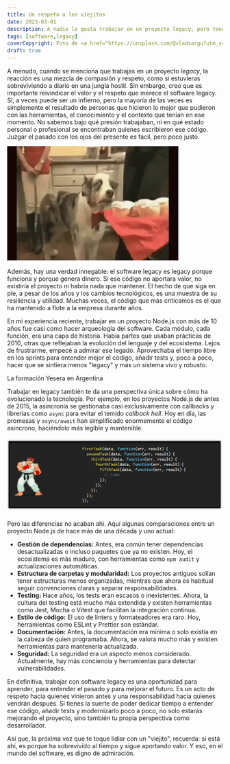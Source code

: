 ```yaml
---
title: Un respeto a los viejitos
date: 2023-03-01
description: A nadie le gusta trabajar en un proyecto legacy, pero tenemos que entender qué conlleva trabajar en un proyecto legacy.
tags: [software,legacy]
coverCopyright: Foto de <a href="https://unsplash.com/@vladsargu?utm_source=unsplash&utm_medium=referral&utm_content=creditCopyText">Vlad Sargu</a> en <a href="https://unsplash.com/es/fotos/ItphH2lGzuI?utm_source=unsplash&utm_medium=referral&utm_content=creditCopyText">Unsplash</a>
draft: true
---
```


A menudo, cuando se menciona que trabajas en un proyecto *legacy*, la reacción es una mezcla de compasión y respeto, como si estuvieras sobreviviendo a diario en una jungla hostil. Sin embargo, creo que es importante reivindicar el valor y el respeto que merece el software legacy. Sí, a veces puede ser un infierno, pero la mayoría de las veces es simplemente el resultado de personas que hicieron lo mejor que pudieron con las herramientas, el conocimiento y el contexto que tenían en ese momento. No sabemos bajo qué presión trabajaban, ni en qué estado personal o profesional se encontraban quienes escribieron ese código. Juzgar el pasado con los ojos del presente es fácil, pero poco justo.

![GIF de un perro con estrés post-traumático de Vietnam](/assets/es/blog/2023/un-respeto-a-los-viejitos/stains-vietnam.gif)

Además, hay una verdad innegable: el software legacy es legacy porque funciona y porque genera dinero. Si ese código no aportara valor, no existiría el proyecto ni habría nada que mantener. El hecho de que siga en pie, a pesar de los años y los cambios tecnológicos, es una muestra de su resiliencia y utilidad. Muchas veces, el código que más criticamos es el que ha mantenido a flote a la empresa durante años.

En mi experiencia reciente, trabajar en un proyecto Node.js con más de 10 años fue casi como hacer arqueología del software. Cada módulo, cada función, era una capa de historia. Había partes que usaban prácticas de 2010, otras que reflejaban la evolución del lenguaje y del ecosistema. Lejos de frustrarme, empecé a admirar ese legado. Aprovechaba el tiempo libre en los sprints para entender mejor el código, añadir tests y, poco a poco, hacer que se sintiera menos "legacy" y más un sistema vivo y robusto.

<img-caption src="/assets/es/blog/2023/un-respeto-a-los-viejitos/mountain-strata.jpeg" alt="Una montaña con diferentes estratos">
La formación Yesera en Argentina
</img-caption>

Trabajar en legacy también te da una perspectiva única sobre cómo ha evolucionado la tecnología. Por ejemplo, en los proyectos Node.js de antes de 2015, la asincronía se gestionaba casi exclusivamente con callbacks y librerías como `async` para evitar el temido *callback hell*. Hoy en día, las promesas y `async/await` han simplificado enormemente el código asíncrono, haciéndolo más legible y mantenible.

![GIF de Ryu provocando los callback hell con un hadoken](/assets/es/blog/2023/un-respeto-a-los-viejitos/callback-hadoken.gif)

Pero las diferencias no acaban ahí. Aquí algunas comparaciones entre un proyecto Node.js de hace más de una década y uno actual:

- **Gestión de dependencias:** Antes, era común tener dependencias desactualizadas o incluso paquetes que ya no existen. Hoy, el ecosistema es más maduro, con herramientas como `npm audit` y actualizaciones automáticas.
- **Estructura de carpetas y modularidad:** Los proyectos antiguos solían tener estructuras menos organizadas, mientras que ahora es habitual seguir convenciones claras y separar responsabilidades.
- **Testing:** Hace años, los tests eran escasos o inexistentes. Ahora, la cultura del testing está mucho más extendida y existen herramientas como Jest, Mocha o Vitest que facilitan la integración continua.
- **Estilo de código:** El uso de linters y formateadores era raro. Hoy, herramientas como ESLint y Prettier son estándar.
- **Documentación:** Antes, la documentación era mínima o solo existía en la cabeza de quien programaba. Ahora, se valora mucho más y existen herramientas para mantenerla actualizada.
- **Seguridad:** La seguridad era un aspecto menos considerado. Actualmente, hay más conciencia y herramientas para detectar vulnerabilidades.


En definitiva, trabajar con software legacy es una oportunidad para aprender, para entender el pasado y para mejorar el futuro. Es un acto de respeto hacia quienes vinieron antes y una responsabilidad hacia quienes vendrán después. Si tienes la suerte de poder dedicar tiempo a entender ese código, añadir tests y modernizarlo poco a poco, no solo estarás mejorando el proyecto, sino también tu propia perspectiva como desarrollador.

Así que, la próxima vez que te toque lidiar con un "viejito", recuerda: si está ahí, es porque ha sobrevivido al tiempo y sigue aportando valor. Y eso, en el mundo del software, es digno de admiración.
